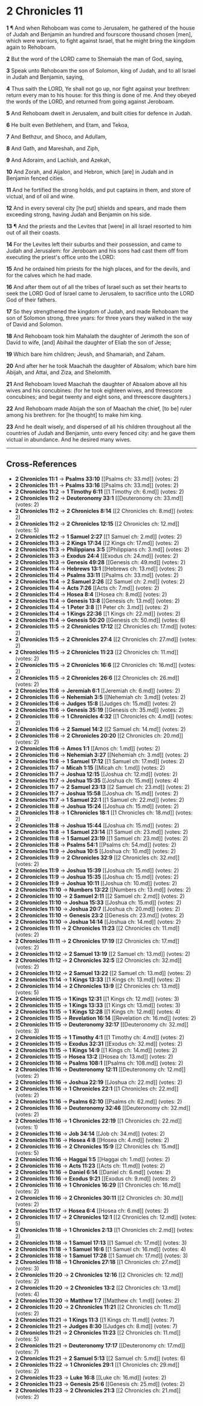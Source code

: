 # 2 Chronicles 11

**1** ¶ And when Rehoboam was come to Jerusalem, he gathered of the house of Judah and Benjamin an hundred and fourscore thousand chosen [men], which were warriors, to fight against Israel, that he might bring the kingdom again to Rehoboam.

**2** But the word of the LORD came to Shemaiah the man of God, saying,

**3** Speak unto Rehoboam the son of Solomon, king of Judah, and to all Israel in Judah and Benjamin, saying,

**4** Thus saith the LORD, Ye shall not go up, nor fight against your brethren: return every man to his house: for this thing is done of me. And they obeyed the words of the LORD, and returned from going against Jeroboam.

**5** And Rehoboam dwelt in Jerusalem, and built cities for defence in Judah.

**6** He built even Bethlehem, and Etam, and Tekoa,

**7** And Bethzur, and Shoco, and Adullam,

**8** And Gath, and Mareshah, and Ziph,

**9** And Adoraim, and Lachish, and Azekah,

**10** And Zorah, and Aijalon, and Hebron, which [are] in Judah and in Benjamin fenced cities.

**11** And he fortified the strong holds, and put captains in them, and store of victual, and of oil and wine.

**12** And in every several city [he put] shields and spears, and made them exceeding strong, having Judah and Benjamin on his side.

**13** ¶ And the priests and the Levites that [were] in all Israel resorted to him out of all their coasts.

**14** For the Levites left their suburbs and their possession, and came to Judah and Jerusalem: for Jeroboam and his sons had cast them off from executing the priest's office unto the LORD:

**15** And he ordained him priests for the high places, and for the devils, and for the calves which he had made.

**16** And after them out of all the tribes of Israel such as set their hearts to seek the LORD God of Israel came to Jerusalem, to sacrifice unto the LORD God of their fathers.

**17** So they strengthened the kingdom of Judah, and made Rehoboam the son of Solomon strong, three years: for three years they walked in the way of David and Solomon.

**18** And Rehoboam took him Mahalath the daughter of Jerimoth the son of David to wife, [and] Abihail the daughter of Eliab the son of Jesse;

**19** Which bare him children; Jeush, and Shamariah, and Zaham.

**20** And after her he took Maachah the daughter of Absalom; which bare him Abijah, and Attai, and Ziza, and Shelomith.

**21** And Rehoboam loved Maachah the daughter of Absalom above all his wives and his concubines: (for he took eighteen wives, and threescore concubines; and begat twenty and eight sons, and threescore daughters.)

**22** And Rehoboam made Abijah the son of Maachah the chief, [to be] ruler among his brethren: for [he thought] to make him king.

**23** And he dealt wisely, and dispersed of all his children throughout all the countries of Judah and Benjamin, unto every fenced city: and he gave them victual in abundance. And he desired many wives.

---

## Cross-References

- **2 Chronicles 11:1** → **Psalms 33:10** [[Psalms ch: 33.md]] (votes: 2)
- **2 Chronicles 11:1** → **Psalms 33:16** [[Psalms ch: 33.md]] (votes: 2)
- **2 Chronicles 11:2** → **1 Timothy 6:11** [[1 Timothy ch: 6.md]] (votes: 2)
- **2 Chronicles 11:2** → **Deuteronomy 33:1** [[Deuteronomy ch: 33.md]] (votes: 2)
- **2 Chronicles 11:2** → **2 Chronicles 8:14** [[2 Chronicles ch: 8.md]] (votes: 2)
- **2 Chronicles 11:2** → **2 Chronicles 12:15** [[2 Chronicles ch: 12.md]] (votes: 5)
- **2 Chronicles 11:2** → **1 Samuel 2:27** [[1 Samuel ch: 2.md]] (votes: 2)
- **2 Chronicles 11:3** → **2 Kings 17:34** [[2 Kings ch: 17.md]] (votes: 2)
- **2 Chronicles 11:3** → **Philippians 3:5** [[Philippians ch: 3.md]] (votes: 2)
- **2 Chronicles 11:3** → **Exodus 24:4** [[Exodus ch: 24.md]] (votes: 2)
- **2 Chronicles 11:3** → **Genesis 49:28** [[Genesis ch: 49.md]] (votes: 2)
- **2 Chronicles 11:4** → **Hebrews 13:1** [[Hebrews ch: 13.md]] (votes: 2)
- **2 Chronicles 11:4** → **Psalms 33:11** [[Psalms ch: 33.md]] (votes: 2)
- **2 Chronicles 11:4** → **2 Samuel 2:26** [[2 Samuel ch: 2.md]] (votes: 2)
- **2 Chronicles 11:4** → **Acts 7:26** [[Acts ch: 7.md]] (votes: 2)
- **2 Chronicles 11:4** → **Hosea 8:4** [[Hosea ch: 8.md]] (votes: 2)
- **2 Chronicles 11:4** → **Genesis 13:8** [[Genesis ch: 13.md]] (votes: 2)
- **2 Chronicles 11:4** → **1 Peter 3:8** [[1 Peter ch: 3.md]] (votes: 2)
- **2 Chronicles 11:4** → **1 Kings 22:36** [[1 Kings ch: 22.md]] (votes: 2)
- **2 Chronicles 11:4** → **Genesis 50:20** [[Genesis ch: 50.md]] (votes: 6)
- **2 Chronicles 11:5** → **2 Chronicles 17:12** [[2 Chronicles ch: 17.md]] (votes: 2)
- **2 Chronicles 11:5** → **2 Chronicles 27:4** [[2 Chronicles ch: 27.md]] (votes: 2)
- **2 Chronicles 11:5** → **2 Chronicles 11:23** [[2 Chronicles ch: 11.md]] (votes: 2)
- **2 Chronicles 11:5** → **2 Chronicles 16:6** [[2 Chronicles ch: 16.md]] (votes: 2)
- **2 Chronicles 11:5** → **2 Chronicles 26:6** [[2 Chronicles ch: 26.md]] (votes: 2)
- **2 Chronicles 11:6** → **Jeremiah 6:1** [[Jeremiah ch: 6.md]] (votes: 2)
- **2 Chronicles 11:6** → **Nehemiah 3:5** [[Nehemiah ch: 3.md]] (votes: 2)
- **2 Chronicles 11:6** → **Judges 15:8** [[Judges ch: 15.md]] (votes: 2)
- **2 Chronicles 11:6** → **Genesis 35:19** [[Genesis ch: 35.md]] (votes: 2)
- **2 Chronicles 11:6** → **1 Chronicles 4:32** [[1 Chronicles ch: 4.md]] (votes: 2)
- **2 Chronicles 11:6** → **2 Samuel 14:2** [[2 Samuel ch: 14.md]] (votes: 2)
- **2 Chronicles 11:6** → **2 Chronicles 20:20** [[2 Chronicles ch: 20.md]] (votes: 2)
- **2 Chronicles 11:6** → **Amos 1:1** [[Amos ch: 1.md]] (votes: 2)
- **2 Chronicles 11:6** → **Nehemiah 3:27** [[Nehemiah ch: 3.md]] (votes: 2)
- **2 Chronicles 11:6** → **1 Samuel 17:12** [[1 Samuel ch: 17.md]] (votes: 2)
- **2 Chronicles 11:7** → **Micah 1:15** [[Micah ch: 1.md]] (votes: 2)
- **2 Chronicles 11:7** → **Joshua 12:15** [[Joshua ch: 12.md]] (votes: 2)
- **2 Chronicles 11:7** → **Joshua 15:35** [[Joshua ch: 15.md]] (votes: 4)
- **2 Chronicles 11:7** → **2 Samuel 23:13** [[2 Samuel ch: 23.md]] (votes: 2)
- **2 Chronicles 11:7** → **Joshua 15:58** [[Joshua ch: 15.md]] (votes: 2)
- **2 Chronicles 11:7** → **1 Samuel 22:1** [[1 Samuel ch: 22.md]] (votes: 2)
- **2 Chronicles 11:8** → **Joshua 15:24** [[Joshua ch: 15.md]] (votes: 2)
- **2 Chronicles 11:8** → **1 Chronicles 18:1** [[1 Chronicles ch: 18.md]] (votes: 2)
- **2 Chronicles 11:8** → **Joshua 15:44** [[Joshua ch: 15.md]] (votes: 2)
- **2 Chronicles 11:8** → **1 Samuel 23:14** [[1 Samuel ch: 23.md]] (votes: 2)
- **2 Chronicles 11:8** → **1 Samuel 23:19** [[1 Samuel ch: 23.md]] (votes: 2)
- **2 Chronicles 11:8** → **Psalms 54:1** [[Psalms ch: 54.md]] (votes: 2)
- **2 Chronicles 11:9** → **Joshua 10:5** [[Joshua ch: 10.md]] (votes: 2)
- **2 Chronicles 11:9** → **2 Chronicles 32:9** [[2 Chronicles ch: 32.md]] (votes: 2)
- **2 Chronicles 11:9** → **Joshua 15:39** [[Joshua ch: 15.md]] (votes: 2)
- **2 Chronicles 11:9** → **Joshua 15:35** [[Joshua ch: 15.md]] (votes: 2)
- **2 Chronicles 11:9** → **Joshua 10:11** [[Joshua ch: 10.md]] (votes: 2)
- **2 Chronicles 11:10** → **Numbers 13:22** [[Numbers ch: 13.md]] (votes: 2)
- **2 Chronicles 11:10** → **2 Samuel 2:11** [[2 Samuel ch: 2.md]] (votes: 2)
- **2 Chronicles 11:10** → **Joshua 15:33** [[Joshua ch: 15.md]] (votes: 2)
- **2 Chronicles 11:10** → **Joshua 20:7** [[Joshua ch: 20.md]] (votes: 2)
- **2 Chronicles 11:10** → **Genesis 23:2** [[Genesis ch: 23.md]] (votes: 2)
- **2 Chronicles 11:10** → **Joshua 14:14** [[Joshua ch: 14.md]] (votes: 2)
- **2 Chronicles 11:11** → **2 Chronicles 11:23** [[2 Chronicles ch: 11.md]] (votes: 2)
- **2 Chronicles 11:11** → **2 Chronicles 17:19** [[2 Chronicles ch: 17.md]] (votes: 2)
- **2 Chronicles 11:12** → **2 Samuel 13:19** [[2 Samuel ch: 13.md]] (votes: 2)
- **2 Chronicles 11:12** → **2 Chronicles 32:5** [[2 Chronicles ch: 32.md]] (votes: 2)
- **2 Chronicles 11:12** → **2 Samuel 13:22** [[2 Samuel ch: 13.md]] (votes: 2)
- **2 Chronicles 11:14** → **1 Kings 13:33** [[1 Kings ch: 13.md]] (votes: 2)
- **2 Chronicles 11:14** → **2 Chronicles 13:9** [[2 Chronicles ch: 13.md]] (votes: 5)
- **2 Chronicles 11:15** → **1 Kings 12:31** [[1 Kings ch: 12.md]] (votes: 3)
- **2 Chronicles 11:15** → **1 Kings 13:33** [[1 Kings ch: 13.md]] (votes: 3)
- **2 Chronicles 11:15** → **1 Kings 12:28** [[1 Kings ch: 12.md]] (votes: 4)
- **2 Chronicles 11:15** → **Revelation 16:14** [[Revelation ch: 16.md]] (votes: 2)
- **2 Chronicles 11:15** → **Deuteronomy 32:17** [[Deuteronomy ch: 32.md]] (votes: 3)
- **2 Chronicles 11:15** → **1 Timothy 4:1** [[1 Timothy ch: 4.md]] (votes: 2)
- **2 Chronicles 11:15** → **Exodus 32:31** [[Exodus ch: 32.md]] (votes: 2)
- **2 Chronicles 11:15** → **1 Kings 14:9** [[1 Kings ch: 14.md]] (votes: 2)
- **2 Chronicles 11:15** → **Hosea 13:2** [[Hosea ch: 13.md]] (votes: 2)
- **2 Chronicles 11:16** → **Psalms 108:1** [[Psalms ch: 108.md]] (votes: 2)
- **2 Chronicles 11:16** → **Deuteronomy 12:11** [[Deuteronomy ch: 12.md]] (votes: 2)
- **2 Chronicles 11:16** → **Joshua 22:19** [[Joshua ch: 22.md]] (votes: 2)
- **2 Chronicles 11:16** → **1 Chronicles 22:1** [[1 Chronicles ch: 22.md]] (votes: 2)
- **2 Chronicles 11:16** → **Psalms 62:10** [[Psalms ch: 62.md]] (votes: 2)
- **2 Chronicles 11:16** → **Deuteronomy 32:46** [[Deuteronomy ch: 32.md]] (votes: 2)
- **2 Chronicles 11:16** → **1 Chronicles 22:19** [[1 Chronicles ch: 22.md]] (votes: 1)
- **2 Chronicles 11:16** → **Job 34:14** [[Job ch: 34.md]] (votes: 2)
- **2 Chronicles 11:16** → **Hosea 4:8** [[Hosea ch: 4.md]] (votes: 2)
- **2 Chronicles 11:16** → **2 Chronicles 15:9** [[2 Chronicles ch: 15.md]] (votes: 5)
- **2 Chronicles 11:16** → **Haggai 1:5** [[Haggai ch: 1.md]] (votes: 2)
- **2 Chronicles 11:16** → **Acts 11:23** [[Acts ch: 11.md]] (votes: 2)
- **2 Chronicles 11:16** → **Daniel 6:14** [[Daniel ch: 6.md]] (votes: 2)
- **2 Chronicles 11:16** → **Exodus 9:21** [[Exodus ch: 9.md]] (votes: 2)
- **2 Chronicles 11:16** → **1 Chronicles 16:29** [[1 Chronicles ch: 16.md]] (votes: 2)
- **2 Chronicles 11:16** → **2 Chronicles 30:11** [[2 Chronicles ch: 30.md]] (votes: 2)
- **2 Chronicles 11:17** → **Hosea 6:4** [[Hosea ch: 6.md]] (votes: 2)
- **2 Chronicles 11:17** → **2 Chronicles 12:1** [[2 Chronicles ch: 12.md]] (votes: 5)
- **2 Chronicles 11:18** → **1 Chronicles 2:13** [[1 Chronicles ch: 2.md]] (votes: 2)
- **2 Chronicles 11:18** → **1 Samuel 17:13** [[1 Samuel ch: 17.md]] (votes: 3)
- **2 Chronicles 11:18** → **1 Samuel 16:6** [[1 Samuel ch: 16.md]] (votes: 4)
- **2 Chronicles 11:18** → **1 Samuel 17:28** [[1 Samuel ch: 17.md]] (votes: 3)
- **2 Chronicles 11:18** → **1 Chronicles 27:18** [[1 Chronicles ch: 27.md]] (votes: 3)
- **2 Chronicles 11:20** → **2 Chronicles 12:16** [[2 Chronicles ch: 12.md]] (votes: 2)
- **2 Chronicles 11:20** → **2 Chronicles 13:2** [[2 Chronicles ch: 13.md]] (votes: 4)
- **2 Chronicles 11:20** → **Matthew 1:7** [[Matthew ch: 1.md]] (votes: 2)
- **2 Chronicles 11:20** → **2 Chronicles 11:21** [[2 Chronicles ch: 11.md]] (votes: 2)
- **2 Chronicles 11:21** → **1 Kings 11:3** [[1 Kings ch: 11.md]] (votes: 7)
- **2 Chronicles 11:21** → **Judges 8:30** [[Judges ch: 8.md]] (votes: 7)
- **2 Chronicles 11:21** → **2 Chronicles 11:23** [[2 Chronicles ch: 11.md]] (votes: 5)
- **2 Chronicles 11:21** → **Deuteronomy 17:17** [[Deuteronomy ch: 17.md]] (votes: 7)
- **2 Chronicles 11:21** → **2 Samuel 5:13** [[2 Samuel ch: 5.md]] (votes: 6)
- **2 Chronicles 11:22** → **1 Chronicles 29:1** [[1 Chronicles ch: 29.md]] (votes: 2)
- **2 Chronicles 11:23** → **Luke 16:8** [[Luke ch: 16.md]] (votes: 2)
- **2 Chronicles 11:23** → **Genesis 25:6** [[Genesis ch: 25.md]] (votes: 2)
- **2 Chronicles 11:23** → **2 Chronicles 21:3** [[2 Chronicles ch: 21.md]] (votes: 2)
